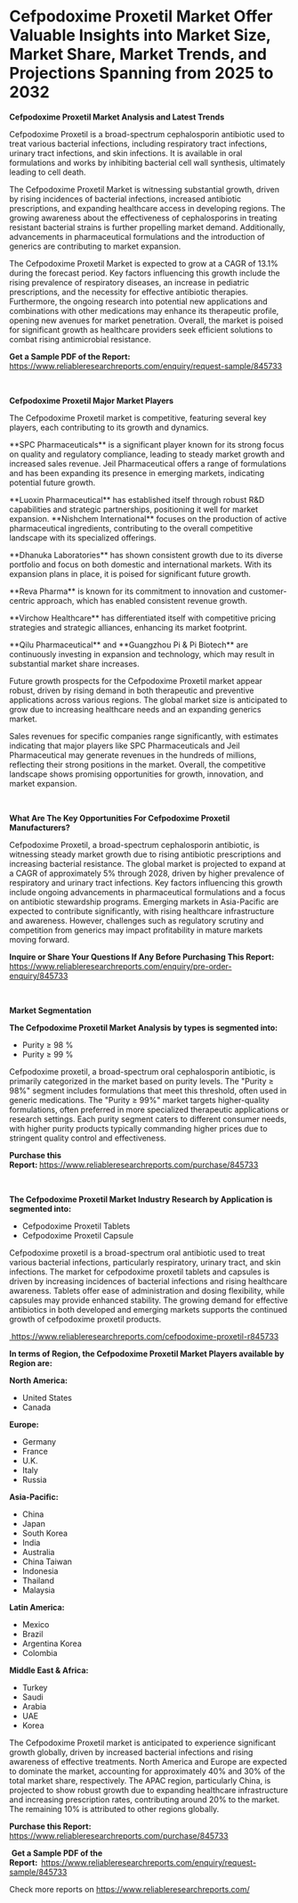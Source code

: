 <p><h1>Cefpodoxime Proxetil Market Offer Valuable Insights into Market Size, Market Share, Market Trends, and Projections Spanning from 2025 to 2032</h1></p><p><strong>Cefpodoxime Proxetil Market Analysis and Latest Trends</strong></p>
<p><p>Cefpodoxime Proxetil is a broad-spectrum cephalosporin antibiotic used to treat various bacterial infections, including respiratory tract infections, urinary tract infections, and skin infections. It is available in oral formulations and works by inhibiting bacterial cell wall synthesis, ultimately leading to cell death.</p><p>The Cefpodoxime Proxetil Market is witnessing substantial growth, driven by rising incidences of bacterial infections, increased antibiotic prescriptions, and expanding healthcare access in developing regions. The growing awareness about the effectiveness of cephalosporins in treating resistant bacterial strains is further propelling market demand. Additionally, advancements in pharmaceutical formulations and the introduction of generics are contributing to market expansion.</p><p>The Cefpodoxime Proxetil Market is expected to grow at a CAGR of 13.1% during the forecast period. Key factors influencing this growth include the rising prevalence of respiratory diseases, an increase in pediatric prescriptions, and the necessity for effective antibiotic therapies. Furthermore, the ongoing research into potential new applications and combinations with other medications may enhance its therapeutic profile, opening new avenues for market penetration. Overall, the market is poised for significant growth as healthcare providers seek efficient solutions to combat rising antimicrobial resistance.</p></p>
<p><strong>Get a Sample PDF of the Report:&nbsp;</strong> <a href="https://www.reliableresearchreports.com/enquiry/request-sample/845733?utm_campaign=3353&utm_medium=2&utm_source=Github&utm_content=ia&utm_term=01042025&utm_id=cefpodoxime-proxetil">https://www.reliableresearchreports.com/enquiry/request-sample/845733</a></p>
<p>&nbsp;</p>
<p><strong>Cefpodoxime Proxetil Major Market Players</strong></p>
<p><p>The Cefpodoxime Proxetil market is competitive, featuring several key players, each contributing to its growth and dynamics. </p><p>**SPC Pharmaceuticals** is a significant player known for its strong focus on quality and regulatory compliance, leading to steady market growth and increased sales revenue. Jeil Pharmaceutical offers a range of formulations and has been expanding its presence in emerging markets, indicating potential future growth.</p><p>**Luoxin Pharmaceutical** has established itself through robust R&D capabilities and strategic partnerships, positioning it well for market expansion. **Nishchem International** focuses on the production of active pharmaceutical ingredients, contributing to the overall competitive landscape with its specialized offerings.</p><p>**Dhanuka Laboratories** has shown consistent growth due to its diverse portfolio and focus on both domestic and international markets. With its expansion plans in place, it is poised for significant future growth.</p><p>**Reva Pharma** is known for its commitment to innovation and customer-centric approach, which has enabled consistent revenue growth. </p><p>**Virchow Healthcare** has differentiated itself with competitive pricing strategies and strategic alliances, enhancing its market footprint. </p><p>**Qilu Pharmaceutical** and **Guangzhou Pi & Pi Biotech** are continuously investing in expansion and technology, which may result in substantial market share increases. </p><p>Future growth prospects for the Cefpodoxime Proxetil market appear robust, driven by rising demand in both therapeutic and preventive applications across various regions. The global market size is anticipated to grow due to increasing healthcare needs and an expanding generics market. </p><p>Sales revenues for specific companies range significantly, with estimates indicating that major players like SPC Pharmaceuticals and Jeil Pharmaceutical may generate revenues in the hundreds of millions, reflecting their strong positions in the market. Overall, the competitive landscape shows promising opportunities for growth, innovation, and market expansion.</p></p>
<p>&nbsp;</p>
<p><strong>What Are The Key Opportunities For Cefpodoxime Proxetil Manufacturers?</strong></p>
<p><p>Cefpodoxime Proxetil, a broad-spectrum cephalosporin antibiotic, is witnessing steady market growth due to rising antibiotic prescriptions and increasing bacterial resistance. The global market is projected to expand at a CAGR of approximately 5% through 2028, driven by higher prevalence of respiratory and urinary tract infections. Key factors influencing this growth include ongoing advancements in pharmaceutical formulations and a focus on antibiotic stewardship programs. Emerging markets in Asia-Pacific are expected to contribute significantly, with rising healthcare infrastructure and awareness. However, challenges such as regulatory scrutiny and competition from generics may impact profitability in mature markets moving forward.</p></p>
<p><strong>Inquire or Share Your Questions If Any Before Purchasing This Report:</strong> <a href="https://www.reliableresearchreports.com/enquiry/pre-order-enquiry/845733?utm_campaign=3353&utm_medium=2&utm_source=Github&utm_content=ia&utm_term=01042025&utm_id=cefpodoxime-proxetil">https://www.reliableresearchreports.com/enquiry/pre-order-enquiry/845733</a></p>
<p>&nbsp;</p>
<p><strong>Market Segmentation</strong></p>
<p><strong>The Cefpodoxime Proxetil Market Analysis by types is segmented into:</strong></p>
<p><ul><li>Purity ≥ 98 %</li><li>Purity ≥ 99 %</li></ul></p>
<p><p>Cefpodoxime proxetil, a broad-spectrum oral cephalosporin antibiotic, is primarily categorized in the market based on purity levels. The "Purity ≥ 98%" segment includes formulations that meet this threshold, often used in generic medications. The "Purity ≥ 99%" market targets higher-quality formulations, often preferred in more specialized therapeutic applications or research settings. Each purity segment caters to different consumer needs, with higher purity products typically commanding higher prices due to stringent quality control and effectiveness.</p></p>
<p><strong>Purchase this Report:&nbsp;</strong><a href="https://www.reliableresearchreports.com/purchase/845733?utm_campaign=3353&utm_medium=2&utm_source=Github&utm_content=ia&utm_term=01042025&utm_id=cefpodoxime-proxetil">https://www.reliableresearchreports.com/purchase/845733</a></p>
<p>&nbsp;</p>
<p><strong>The Cefpodoxime Proxetil Market Industry Research by Application is segmented into:</strong></p>
<p><ul><li>Cefpodoxime Proxetil Tablets</li><li>Cefpodoxime Proxetil Capsule</li></ul></p>
<p><p>Cefpodoxime proxetil is a broad-spectrum oral antibiotic used to treat various bacterial infections, particularly respiratory, urinary tract, and skin infections. The market for cefpodoxime proxetil tablets and capsules is driven by increasing incidences of bacterial infections and rising healthcare awareness. Tablets offer ease of administration and dosing flexibility, while capsules may provide enhanced stability. The growing demand for effective antibiotics in both developed and emerging markets supports the continued growth of cefpodoxime proxetil products.</p></p>
<p><a href="https://www.reliableresearchreports.com/cefpodoxime-proxetil-r845733?utm_campaign=3353&utm_medium=2&utm_source=Github&utm_content=ia&utm_term=01042025&utm_id=cefpodoxime-proxetil">&nbsp;https://www.reliableresearchreports.com/cefpodoxime-proxetil-r845733</a></p>
<p><strong>In terms of Region, the Cefpodoxime Proxetil Market Players available by Region are:</strong></p>
<p>
    <p> <strong> North America: </strong>
        <ul>
            <li>United States</li>
            <li>Canada</li>
        </ul>
        </p> 
    <p> <strong> Europe: </strong>
        <ul>
            <li>Germany</li>
            <li>France</li>
            <li>U.K.</li>
            <li>Italy</li>
            <li>Russia</li>
        </ul>
        </p> 
    <p> <strong> Asia-Pacific: </strong>
        <ul>
            <li>China</li>
            <li>Japan</li>
            <li>South Korea</li>
            <li>India</li>
            <li>Australia</li>
            <li>China Taiwan</li>
            <li>Indonesia</li>
            <li>Thailand</li>
            <li>Malaysia</li>
        </ul>
        </p> 
    <p> <strong> Latin America: </strong>
        <ul>
            <li>Mexico</li>
            <li>Brazil</li>
            <li>Argentina Korea</li>
            <li>Colombia</li>
        </ul>
        </p> 
    <p> <strong> Middle East & Africa: </strong>
        <ul>
            <li>Turkey</li>
            <li>Saudi</li>
            <li>Arabia</li>
            <li>UAE</li>
            <li>Korea</li>
        </ul>
    </p>
    </p>
<p><p>The Cefpodoxime Proxetil market is anticipated to experience significant growth globally, driven by increased bacterial infections and rising awareness of effective treatments. North America and Europe are expected to dominate the market, accounting for approximately 40% and 30% of the total market share, respectively. The APAC region, particularly China, is projected to show robust growth due to expanding healthcare infrastructure and increasing prescription rates, contributing around 20% to the market. The remaining 10% is attributed to other regions globally.</p></p>
<p><strong>Purchase this Report: </strong><a href="https://www.reliableresearchreports.com/purchase/845733?utm_campaign=3353&utm_medium=2&utm_source=Github&utm_content=ia&utm_term=01042025&utm_id=cefpodoxime-proxetil">https://www.reliableresearchreports.com/purchase/845733</a></p>
<p>&nbsp;<strong>Get a Sample PDF of the Report:&nbsp;&nbsp;</strong><a href="https://www.reliableresearchreports.com/enquiry/request-sample/845733?utm_campaign=3353&utm_medium=2&utm_source=Github&utm_content=ia&utm_term=01042025&utm_id=cefpodoxime-proxetil">https://www.reliableresearchreports.com/enquiry/request-sample/845733</a></p>
<p><strong></strong></p>
<p>Check more reports on <a href="https://www.reliableresearchreports.com/?utm_campaign=3353&utm_medium=2&utm_source=Github&utm_content=ia&utm_term=01042025&utm_id=cefpodoxime-proxetil">https://www.reliableresearchreports.com/</a></p>